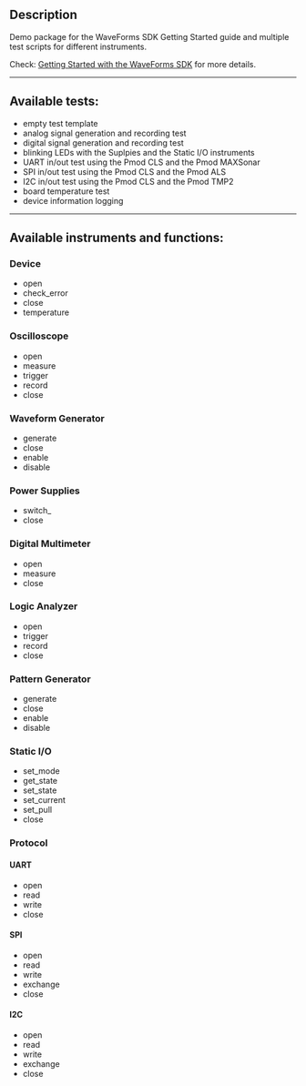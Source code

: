 ## Description
Demo package for the WaveForms SDK Getting Started guide and multiple test scripts for different instruments.

Check: [Getting Started with the WaveForms SDK](https://digilent.com/reference/test-and-measurement/guides/waveforms-sdk-getting-started) for more details.

***

## Available tests:
* empty test template
* analog signal generation and recording test
* digital signal generation and recording test
* blinking LEDs with the Suplpies and the Static I/O instruments
* UART in/out test using the Pmod CLS and the Pmod MAXSonar
* SPI in/out test using the Pmod CLS and the Pmod ALS
* I2C in/out test using the Pmod CLS and the Pmod TMP2
* board temperature test
* device information logging

***

## Available instruments and functions:
### Device
* open
* check_error
* close
* temperature

### Oscilloscope
* open
* measure
* trigger
* record
* close

### Waveform Generator
* generate
* close
* enable
* disable

### Power Supplies
* switch_
* close

### Digital Multimeter
* open
* measure
* close

### Logic Analyzer
* open
* trigger
* record
* close

### Pattern Generator
* generate
* close
* enable
* disable

### Static I/O
* set_mode
* get_state
* set_state
* set_current
* set_pull
* close

### Protocol
#### UART
* open
* read
* write
* close

#### SPI
* open
* read
* write
* exchange
* close

#### I2C
* open
* read
* write
* exchange
* close
